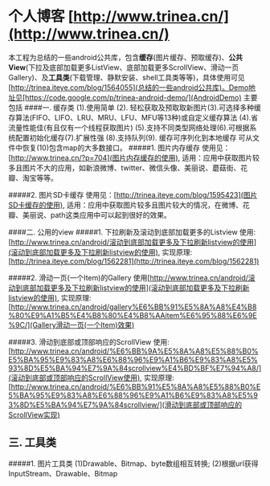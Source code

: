 个人博客  [http://www.trinea.cn/](http://www.trinea.cn/)
=============
本工程为总结的一些android公共库，包含**缓存**(图片缓存、预取缓存)、**公共View**(下拉及底部加载更多ListView、底部加载更多ScrollView、滑动一页Gallery)、及**工具类**(下载管理、静默安装、shell工具类等等)，具体使用可见[http://trinea.iteye.com/blog/1564055](总结的一些android公共库)。Demo地址见[https://code.google.com/p/trinea-android-demo/](AndroidDemo)
主要包括
####一. 缓存类
(1).使用简单 (2). 轻松获取及预取取新图片(3).可选择多种缓存算法(FIFO、LIFO、LRU、MRU、LFU、MFU等13种)或自定义缓存算法 (4).省流量性能佳(有且仅有一个线程获取图片) (5).支持不同类型网络处理(6).可根据系统配置初始化缓存(7).扩展性强 (8).支持队列(9). 缓存可序列化到本地缓存 可从文件中恢复(10)包含map的大多数接口。
#####1. 图片内存缓存
使用见：[http://www.trinea.cn/?p=704](图片内存缓存的使用), 适用：应用中获取图片较多且图片不大的应用，如新浪微博、twitter、微信头像、美丽说、蘑菇街、花瓣、淘宝等等。

#####2. 图片SD卡缓存
使用见：[http://trinea.iteye.com/blog/1595423](图片SD卡缓存的使用), 适用：应用中获取图片较多且图片较大的情况，在微博、花瓣、美丽说、path这类应用中可以起到很好的效果。

####二. 公用的view
#####1. 下拉刷新及滚动到底部加载更多的Listview
使用: [http://www.trinea.cn/android/滚动到底部加载更多及下拉刷新listview的使用](滚动到底部加载更多及下拉刷新listview的使用), 实现原理: [http://trinea.iteye.com/blog/1562281](http://trinea.iteye.com/blog/1562281)

#####2. 滑动一页(一个Item)的Gallery
使用[http://www.trinea.cn/android/滚动到底部加载更多及下拉刷新listview的使用](滚动到底部加载更多及下拉刷新listview的使用), 实现原理: [http://www.trinea.cn/android/gallery%E6%BB%91%E5%8A%A8%E4%B8%80%E9%A1%B5%E4%B8%80%E4%B8%AAitem%E6%95%88%E6%9E%9C/](Gallery滑动一页(一个Item)效果)

#####3. 滑动到底部或顶部响应的ScrollView
使用: [http://www.trinea.cn/android/%E6%BB%9A%E5%8A%A8%E5%88%B0%E5%BA%95%E9%83%A8%E6%88%96%E9%A1%B6%E9%83%A8%E5%93%8D%E5%BA%94%E7%9A%84scrollview%E4%BD%BF%E7%94%A8/](滚动到底部或顶部响应的ScrollView使用), 实现原理: [http://www.trinea.cn/android/%E6%BB%91%E5%8A%A8%E5%88%B0%E5%BA%95%E9%83%A8%E6%88%96%E9%A1%B6%E9%83%A8%E5%93%8D%E5%BA%94%E7%9A%84scrollview/](滑动到底部或顶部响应的ScrollView实现)


三. 工具类
-------------
#####1. 图片工具类
(1)Drawable、Bitmap、byte数组相互转换; (2)根据url获得InputStream、Drawable、Bitmap
